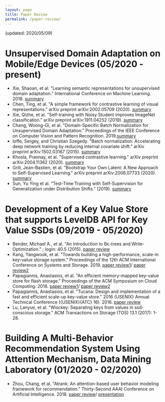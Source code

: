 ```yaml
---
layout: page
title: Paper Review
permalink: /paper-review/
---
```

(updated: 2020/05/09)

# Unsupervised Domain Adaptation on Mobile/Edge Devices (05/2020 - present)  
- Xie, Shaoan, et al. "Learning semantic representations for unsupervised domain adaptation." International Conference on Machine Learning. 2018. [summary](/doc/DA/MSTN.pdf)
- Chen, Ting, et al. "A simple framework for contrastive learning of visual representations." arXiv preprint arXiv:2002.05709 (2020). [summary](/doc/DA/SimCLR.pdf)
- Xie, Qizhe, et al. "Self-training with Noisy Student improves ImageNet classification." arXiv preprint arXiv:1911.04252 (2019). [summary](/doc/DA/NS.pdf)
- Chang, Woong-Gi, et al. "Domain-Specific Batch Normalization for Unsupervised Domain Adaptation." Proceedings of the IEEE Conference on Computer Vision and Pattern Recognition. 2019.[summary](/doc/DA/DSBN.pdf)
- Ioffe, Sergey, and Christian Szegedy. "Batch normalization: Accelerating deep network training by reducing internal covariate shift." arXiv preprint arXiv:1502.03167 (2015). [summary](/doc/DA/BN.pdf)
- Khosla, Prannay, et al. "Supervised contrastive learning." arXiv preprint arXiv:2004.11362 (2020). [summary](/doc/DA/SCL.pdf)
- Grill, Jean-Bastien, et al. "Bootstrap Your Own Latent: A New Approach to Self-Supervised Learning." arXiv preprint arXiv:2006.07733 (2020). [summary](/doc/DA/BYOL.pdf)
- Sun, Yu Ying et al. “Test-Time Training with Self-Supervision for Generalization under Distribution Shifts.” (2019). [summary](/doc/DA/test.pdf)


# Development of a Key Value Store that supports LevelDB API for Key Value SSDs (09/2019 - 05/2020)
- Bender, Michael A., et al. "An Introduction to Bε-trees and Write-Optimization." ; login: 40.5 (2015). [paper review](/doc/KVSSD/b.pdf)
- Kang, Yangwook, et al. "Towards building a high-performance, scale-in key-value storage system." Proceedings of the 12th ACM International Conference on Systems and Storage. 2019. [paper review1](/doc/KVSSD/KVSSD.pdf)/ [paper review2](/doc/KVSSD/SSD.pdf)
- Papagiannis, Anastasios, et al. "An efficient memory-mapped key-value store for flash storage." Proceedings of the ACM Symposium on Cloud Computing. 2018. [paper review1](/doc/KVSSD/Kreon.pdf)/ [paper review2](/doc/KVSSD/COW.pdf)
- Papagiannis, Anastasios, et al. "Tucana: Design and implementation of a fast and efficient scale-up key-value store." 2016 {USENIX} Annual Technical Conference ({USENIX}{ATC} 16). 2016. [paper review](/doc/KVSSD/Tucana.pdf)
- Lu, Lanyue, et al. "Wisckey: Separating keys from values in ssd-conscious storage." ACM Transactions on Storage (TOS) 13.1 (2017): 1-28.

# Building A Multi-Behavior Recommendation System Using Attention Mechanism, Data Mining Laboratory (01/2020 - 02/2020)
- Zhou, Chang, et al. "Atrank: An attention-based user behavior modeling framework for recommendation." Thirty-Second AAAI Conference on Artificial Intelligence. 2018. [paper review](/doc/ATRank/paper_review.pdf)/ [presentation](ATRank/presentation.pdf)



